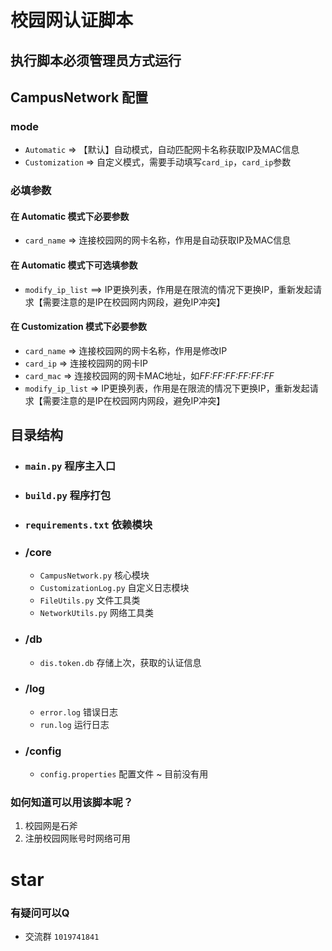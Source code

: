 # 校园网认证脚本

## 执行脚本必须管理员方式运行

## CampusNetwork 配置
### mode
+ `Automatic` => 【默认】自动模式，自动匹配网卡名称获取IP及MAC信息
+ `Customization` => 自定义模式，需要手动填写`card_ip`，`card_ip`参数
### 必填参数

#### 在 Automatic 模式下必要参数
- `card_name` => 连接校园网的网卡名称，作用是自动获取IP及MAC信息

#### 在 Automatic 模式下可选填参数
- `modify_ip_list` ==> IP更换列表，作用是在限流的情况下更换IP，重新发起请求【需要注意的是IP在校园网内网段，避免IP冲突】

#### 在 Customization 模式下必要参数
- `card_name` => 连接校园网的网卡名称，作用是修改IP
- `card_ip` => 连接校园网的网卡IP
- `card_mac` => 连接校园网的网卡MAC地址，如*FF:FF:FF:FF:FF:FF*
- `modify_ip_list` => IP更换列表，作用是在限流的情况下更换IP，重新发起请求【需要注意的是IP在校园网内网段，避免IP冲突】

## 目录结构

- ### `main.py` 程序主入口
- ### `build.py` 程序打包
- ### `requirements.txt` 依赖模块

- ### /core 
  * `CampusNetwork.py` 核心模块
  * `CustomizationLog.py` 自定义日志模块
  * `FileUtils.py` 文件工具类
  * `NetworkUtils.py` 网络工具类

- ### /db 
  * `dis.token.db` 存储上次，获取的认证信息

- ### /log
  * `error.log` 错误日志
  * `run.log` 运行日志

- ### /config
  * `config.properties` 配置文件 ~ 目前没有用
  


### 如何知道可以用该脚本呢？
1. 校园网是石斧
2. 注册校园网账号时网络可用

# star
### 有疑问可以Q 
* 交流群 `1019741841`